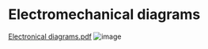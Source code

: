 Electromechanical diagrams
====

[Electronical diagrams.pdf](https://github.com/user-attachments/files/16385867/Electronical.diagrams.pdf)
![image](https://github.com/user-attachments/assets/73ed236e-0f2a-403f-9d42-df05761b4b3d)
